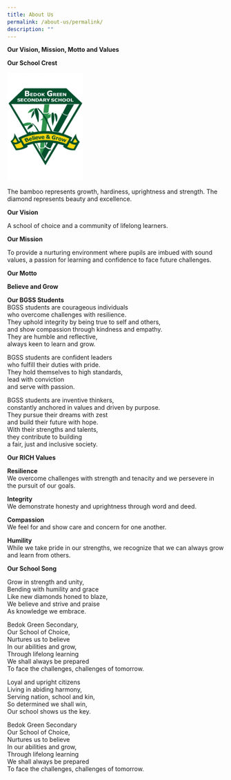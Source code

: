 ```yaml
---
title: About Us
permalink: /about-us/permalink/
description: ""
---
```

**Our Vision, Mission, Motto and Values**


**Our School Crest**


<img src="/images/BGSS-School-Crest.jpg"  
     style="width:35%">


The bamboo represents growth, hardiness, uprightness and strength. The diamond represents beauty and excellence.

**Our Vision**

A school of choice and a community of lifelong learners.

**Our Mission**

To provide a nurturing environment where pupils are imbued with sound values, a passion for learning and confidence to face future challenges.

**Our Motto**

**Believe and Grow**


**Our BGSS Students**<br>
BGSS students are courageous individuals<br>
who overcome challenges with resilience.<br>
They uphold integrity by being true to self and others,<br>
and show compassion through kindness and empathy.<br>
They are humble and reflective,<br>
always keen to learn and grow.<br>

BGSS students are confident leaders<br>
who fulfill their duties with pride.<br>
They hold themselves to high standards,<br>
lead with conviction<br>
and serve with passion.<br>

BGSS students are inventive thinkers,<br>
constantly anchored in values and driven by purpose.<br>
They pursue their dreams with zest<br>
and build their future with hope.<br>
With their strengths and talents,<br>
they contribute to building<br>
a fair, just and inclusive society.

**Our RICH Values**

**Resilience** <br>
We overcome challenges with strength and tenacity and we persevere in the pursuit of our goals.

**Integrity** <br>
We demonstrate honesty and uprightness through word and deed.

**Compassion** <br> 
We feel for and show care and concern for one another.

**Humility** <br>
While we take pride in our strengths, we recognize that we can always grow and learn from others.

**Our School Song**

Grow in strength and unity,<br>
Bending with humility and grace<br>
Like new diamonds honed to blaze,<br>
We believe and strive and praise<br>
As knowledge we embrace.

Bedok Green Secondary,<br>
Our School of Choice,<br>
Nurtures us to believe<br>
In our abilities and grow,<br>
Through lifelong learning<br>
We shall always be prepared<br>
To face the challenges, challenges of tomorrow.

Loyal and upright citizens<br>
Living in abiding harmony,<br>
Serving nation, school and kin,<br>
So determined we shall win,<br>
Our school shows us the key.

Bedok Green Secondary<br>
Our School of Choice,<br>
Nurtures us to believe<br>
In our abilities and grow,<br>
Through lifelong learning<br>
We shall always be prepared<br>
To face the challenges, challenges of tomorrow.